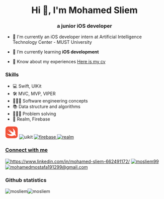 
<h1 align="center">Hi 👋, I'm Mohamed Sliem</h1>
<h3 align="center">a junior iOS developer</h3>

- 🔭 I'm currently an iOS developer intern at Artificial Intelligence Technology Center - MUST University
- 🌱 I’m currently learning **iOS development**

- 📄 Know about my experiences [Here is my cv](https://docs.google.com/document/d/1T8fUMEXsDy0ZubEYr-OqS0eS_aizrxpP/edit?usp=sharing&ouid=105954910480196310314&rtpof=true&sd=true)




<h3 align="left"> Skills </h3>
 
 
 - 💻 Swift, UIKit 
 - 🛠 MVC, MVP, VIPER
 - 👷🏻‍♂️ Software engineering concepts 
 - 📚 Data structure and algorithms 
 - 👨🏻‍💻 Problem solving 
 - 💽 Realm, Firebase
 
 
<p align="left"> 
<img src="https://raw.githubusercontent.com/devicons/devicon/master/icons/swift/swift-original.svg" alt="swift" width="40" height="40"/> </a> 
 <img src="https://github.com/mosliem/mosliem/blob/main/uikit-svgrepo-com.svg" alt="uikit" width="40" height="40"/> </a>
<a href="https://firebase.google.com/" target="_blank" rel="noreferrer"> <img src="https://www.vectorlogo.zone/logos/firebase/firebase-icon.svg" alt="firebase" width="40" height="40"/> </a> <a href="https://git-scm.com/" target="_blank" rel="noreferrer">  </a> <a href="https://realm.io/" target="_blank" rel="noreferrer"> <img src="https://raw.githubusercontent.com/bestofjs/bestofjs-webui/8665e8c267a0215f3159df28b33c365198101df5/public/logos/realm.svg" alt="realm" width="40" height="40"/> </a> <a href="https://developer.apple.com/swift/" target="_blank" rel="noreferrer">  </p>


<h3 align="left">Connect with me</h3>
<p>
<a href="https://linkedin.com/in/https://www.linkedin.com/in/mohamed-sliem-662491172/" target="blank"><img align="center" src="https://raw.githubusercontent.com/rahuldkjain/github-profile-readme-generator/master/src/images/icons/Social/linked-in-alt.svg" alt="https://www.linkedin.com/in/mohamed-sliem-662491172/" height="30" width="40" /></a>
<a href="https://www.leetcode.com/mosliem99" target="blank"><img align="center" src="https://raw.githubusercontent.com/rahuldkjain/github-profile-readme-generator/master/src/images/icons/Social/leet-code.svg" alt="mosliem99" height="30" width="40" /></a>
<a href="mohamedmostafa191299@gmail.com target="blank"><img align="center" src="https://github.com/mosliem/mosliem/blob/main/Gmail-logo.svg" alt="mohamedmostafa191299@gmail.com" height="40" width="50" /></a>
</p>


<h3 class = "author" align="left">Github statistics</h3>

<p align="left">
<a><img align="left" src="https://github-readme-stats.vercel.app/api/top-langs?username=mosliem&show_icons=true&theme=dark&locale=en&layout=compact" alt="mosliem"/></a>
</p>
<p align="left">
<a>&nbsp;<img align="left" src="https://github-readme-stats.vercel.app/api?username=mosliem&show_icons=true&locale=en" alt="mosliem" /></a>
</p>



